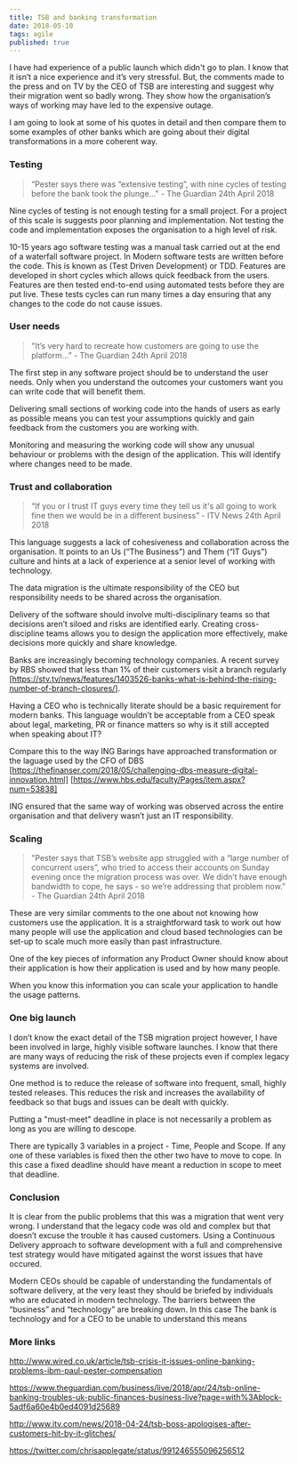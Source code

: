 ```yaml
---
title: TSB and banking transformation
date: 2018-05-10
tags: agile
published: true
---
```

I have had experience of a public launch which didn't go to plan. I know that it isn’t a nice experience and it’s very stressful. But, the comments made to the press and on TV by the CEO of TSB are interesting and suggest why their migration went so badly wrong. They show how the organisation’s ways of working may have led to the expensive outage.

I am going to look at some of his quotes in detail and then compare them to some examples of other banks which are going about their digital transformations in a more coherent way. 

### Testing

> “Pester says there was “extensive testing”, with nine cycles of testing before the bank took the plunge..." - The Guardian 24th April 2018

Nine cycles of testing is not enough testing for a small project. For a project of this scale is suggests poor planning and implementation. Not testing the code and implementation exposes the organisation to a high level of risk.

10-15 years ago software testing was a manual task carried out at the end of a waterfall software project. In Modern software tests are written before the code. This is known as (Test Driven Development) or TDD. Features are developed in short cycles which allows quick feedback from the users. Features are then tested end-to-end using automated tests before they are put live. These tests cycles can run many times a day ensuring that any changes to the code do not cause issues.

### User needs

> "It’s very hard to recreate how customers are going to use the platform...” - The Guardian 24th April 2018

The first step in any software project should be to understand the user needs. Only when you understand the outcomes your customers want you can write code that will benefit them.

Delivering small sections of working code into the hands of users as early as possible means you can test your assumptions quickly and gain feedback from the customers you are working with.

Monitoring and measuring the working code will show any unusual behaviour or problems with the design of the application. This will identify where changes need to be made.

### Trust and collaboration

> “If you or I trust IT guys every time they tell us it's all going to work fine then we would be in a different business” - ITV News 24th April 2018

This language suggests a lack of cohesiveness and collaboration across the organisation. It points to an Us (“The Business”) and Them (“IT Guys”) culture and hints at a lack of experience at a senior level of working with technology.

The data migration is the ultimate responsibility of the CEO but responsibility needs to be shared across the organisation.

Delivery of the software should involve multi-disciplinary teams so that decisions aren’t siloed and risks are identified early. Creating cross-discipline teams allows you to design the application more effectively, make decisions more quickly and share knowledge.

Banks are increasingly becoming technology companies. A recent survey by RBS showed that less than 1% of their customers visit a branch regularly [https://stv.tv/news/features/1403526-banks-what-is-behind-the-rising-number-of-branch-closures/].

Having a CEO who is technically literate should be a basic requirement for modern banks. This language wouldn’t be acceptable from a CEO speak about legal, marketing, PR or finance matters so why is it still accepted when speaking about IT?

Compare this to the way ING Barings have approached transformation or the laguage used by the CFO of DBS [https://thefinanser.com/2018/05/challenging-dbs-measure-digital-innovation.html] [https://www.hbs.edu/faculty/Pages/item.aspx?num=53838]

ING ensured that the same way of working was observed across the entire organisation and that delivery wasn’t just an IT responsibility.

### Scaling

> "Pester says that TSB’s website app struggled with a “large number of concurrent users”, who tried to access their accounts on Sunday evening once the migration process was over. We didn’t have enough bandwidth to cope, he says - so we’re addressing that problem now." - The Guardian 24th April 2018

These are very similar comments to the one about not knowing how customers use the application. It is a straightforward task to work out how many people will use the application and cloud based technologies can be set-up to scale much more easily than past infrastructure.

One of the key pieces of information any Product Owner should know about their application is how their application is used and by how many people.

When you know this information you can scale your application to handle the usage patterns. 

### One big launch

I don’t know the exact detail of the TSB migration project however, I have been involved in large, highly visible software launches. I know that there are many ways of reducing the risk of these projects even if complex legacy systems are involved.

One method is to reduce the release of software into frequent, small, highly tested releases. This reduces the risk and increases the availability of feedback so that bugs and issues can be dealt with quickly.

Putting a "must-meet" deadline in place is not necessarily a problem as long as you are willing to descope.

There are typically 3 variables in a project - Time, People and Scope. If any one of these variables is fixed then the other two have to move to cope. In this case a fixed deadline should have meant a reduction in scope to meet that deadline.

### Conclusion

It is clear from the public problems that this was a migration that went very wrong. I understand that the legacy code was old and complex but that doesn’t excuse the trouble it has caused customers. Using a Continuous Delivery approach to software development with a full and comprehensive test strategy would have mitigated against the worst issues that have occured.

Modern CEOs should be capable of understanding the fundamentals of software delivery, at the very least they should be briefed by individuals who are educated in modern technology. The barriers between the “business” and “technology” are breaking down. In this case The bank is technology and for a CEO to be unable to understand this means

### More links

http://www.wired.co.uk/article/tsb-crisis-it-issues-online-banking-problems-ibm-paul-pester-compensation

https://www.theguardian.com/business/live/2018/apr/24/tsb-online-banking-troubles-uk-public-finances-business-live?page=with%3Ablock-5adf6a60e4b0ed4091d25689

http://www.itv.com/news/2018-04-24/tsb-boss-apologises-after-customers-hit-by-it-glitches/

https://twitter.com/chrisapplegate/status/991246555096256512
